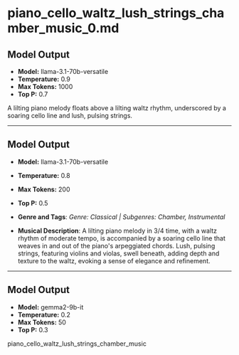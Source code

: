 # piano_cello_waltz_lush_strings_chamber_music_0.md

## Model Output
- **Model:** llama-3.1-70b-versatile
- **Temperature:** 0.9
- **Max Tokens:** 1000
- **Top P:** 0.7

A lilting piano melody floats above a lilting waltz rhythm, underscored by a soaring cello line and lush, pulsing strings.

---

## Model Output
- **Model:** llama-3.1-70b-versatile
- **Temperature:** 0.8
- **Max Tokens:** 200
- **Top P:** 0.5

- **Genre and Tags**: *Genre: Classical | Subgenres: Chamber, Instrumental*
- **Musical Description**: A lilting piano melody in 3/4 time, with a waltz rhythm of moderate tempo, is accompanied by a soaring cello line that weaves in and out of the piano's arpeggiated chords. Lush, pulsing strings, featuring violins and violas, swell beneath, adding depth and texture to the waltz, evoking a sense of elegance and refinement.

---

## Model Output
- **Model:** gemma2-9b-it
- **Temperature:** 0.2
- **Max Tokens:** 50
- **Top P:** 0.3

piano_cello_waltz_lush_strings_chamber_music